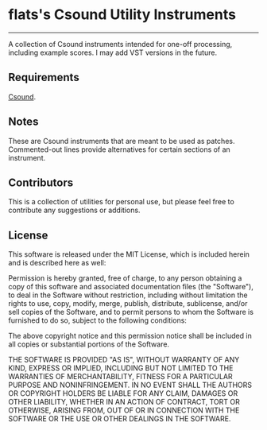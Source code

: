# flats's Csound Utility Instruments

---

A collection of Csound instruments intended for one-off processing, including example scores. I may add VST versions in the future.

## Requirements

[Csound](https://github.com/csound/csound).

## Notes

These are Csound instruments that are meant to be used as patches. Commented-out lines provide alternatives for certain sections of an instrument.

## Contributors

This is a collection of utilities for personal use, but please feel free to contribute any suggestions or additions.

## License

This software is released under the MIT License, which is included herein and is described here as well:

Permission is hereby granted, free of charge, to any person obtaining a copy of this software and associated documentation files (the "Software"), to deal in the Software without restriction, including without limitation the rights to use, copy, modify, merge, publish, distribute, sublicense, and/or sell copies of the Software, and to permit persons to whom the Software is furnished to do so, subject to the following conditions:

The above copyright notice and this permission notice shall be included in all copies or substantial portions of the Software.

THE SOFTWARE IS PROVIDED "AS IS", WITHOUT WARRANTY OF ANY KIND, EXPRESS OR IMPLIED, INCLUDING BUT NOT LIMITED TO THE WARRANTIES OF MERCHANTABILITY, FITNESS FOR A PARTICULAR PURPOSE AND NONINFRINGEMENT. IN NO EVENT SHALL THE AUTHORS OR COPYRIGHT HOLDERS BE LIABLE FOR ANY CLAIM, DAMAGES OR OTHER LIABILITY, WHETHER IN AN ACTION OF CONTRACT, TORT OR OTHERWISE, ARISING FROM, OUT OF OR IN CONNECTION WITH THE SOFTWARE OR THE USE OR OTHER DEALINGS IN THE SOFTWARE.

